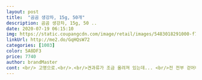 ```yaml
---
layout: post 
title:  "곰곰 생강차, 15g, 50개" 
description: 곰곰 생강차, 15g, 50 ..
date: 2020-07-19 06:15:10 
img: https://static.coupangcdn.com/image/retail/images/5483018291000-f715cd8c-fbc6-4bcd-9a25-513b2dd5545c.jpg 
linkUrl: http://me2.do/GqHQsW72 
categories: [1003] 
color: 5A8DF3 
price: 7740 
author: brandMaster 
cont: <br/> 고명으로.<br/>.<br/>견과류가 조금 올려져 있는데... <br/>전 전부 걷어내고 줬어요.<br/>.<br/> ㅜㅜ 우리 아이가.<br/>.<br/> 한의학적... <br/>.<br/>매핵기를 앓고 있어서 걸림이 있는 음식은 못먹거든요.<br/>.<br/><br/>곰곰 제품 가성비 갑!!!<br/>그래서 급하게 다시 쿠팡을 검색하여 담를 자주 음용하다가.<br/>.<br/>이번엔.<br/>.<br/>이걸로 바꿔서 주문했어요.<br/><br/>그래서 생강차 한번 땡겨봤어요.<br/><br/>그런데 뜨거운 정수기물을 붓고 휘휘 저으니까 좀 다른느낌이 드네용??<br/>그리고 막상 조금 맛을 보니.<br/>.<br/>맵지도 않아요.<br/>.<br/>달달하면서.<br/>.<br/>아이들도 얼마든지 잘 마실 수 있을것 같아요.<br/>스틱형이고요.<br/><br/>날이 따뜻해지기 전까지는 이 생강차랑 같이 겨울을 보내면 될 것 같아욤.<br/> ^^<br/>대추나 땅콩(이아니고호두였어요!)같은 건더기가 좀 더 충실하다고 해야될까요?<br/>마케마케에서 나온 이 생강차는 첫 느낌은 일반 생강차랑 비슷했어요.<br/><br/>생강차는 겨울에.<br/>.<br/>감기 기침 가래에 도움이 참 많이 되는것 같아요<br/>신랑이 코로나 때문에 목을 좀 따뜻하게 하고 싶다고 해서 주문했는데 맛도 좋데요<br/>아 내가 뭔가를 씹고있구나 인지할수밖에 없을 정도로 두툼하게 실한 내용물이 들어있었어요.<br/><br/>오자마자 우리 막내아들 빨리 병 낫게 하려고... <br/>온수로 온도 맞춰 타줬어요.<br/>.<br/>개봉하는데... <br/>알싸한 생강향이 퍼지네요.<br/><br/>이거 절대 안먹으려고해요.<br/>.<br/>너무 매워하네요.<br/><br/>이런 추위에는 뜨끈한 차한잔 생각잖아욤?<br/> 
---
```

 